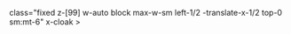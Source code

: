 class="fixed z-[99] w-auto block max-w-sm left-1/2 -translate-x-1/2 top-0 sm:mt-6"
x-cloak >
<template x-for="(toast, index) in toasts" :key="toast.id">

<li
:id="toast.id"
x-data="toastData"
x-init="init()"
@mouseover="toastHovered=true"
@mouseout="toastHovered=false"
class="relative w-full duration-300 ease-out select-none group"
:class="{ 'toast-no-description': !toast.description }" >
<span
                class="relative flex items-center break-words transition-all duration-300 ease-out border shadow-md group border-slate-600 dark:border-neutral-300 bg-vdark-600 dark:bg-zinc-900 sm:rounded-md"
                :class="{ 'p-2' : !toast.html, 'p-0' : toast.html }"
              >
<template x-if="!toast.html">
<div
                    class="flex items-center w-full"
                    :class="{ 
                        'text-green-500' : toast.type=='success', 'text-blue-500' : toast.type=='info', 'text-orange-400' : toast.type=='warning', 'text-red-500' : toast.type=='danger', 'text-slate-200' : toast.type=='default' 
                      }"
                  >
<!-- MARK: Toast Icons -->
<div class="flex-shrink-0">
<svg
                        x-show="toast.type=='success'"
                        class="h-[24px] w-[24px]"
                        viewBox="0 0 24 24"
                        fill="none"
                        xmlns="http://www.w3.org/2000/svg"
                      >
<path
                          fill-rule="evenodd"
                          clip-rule="evenodd"
                          d="M12 2C6.47715 2 2 6.47715 2 12C2 17.5228 6.47715 22 12 22C17.5228 22 22 17.5228 22 12C22 6.47715 17.5228 2 12 2ZM16.7744 9.63269C17.1238 9.20501 17.0604 8.57503 16.6327 8.22559C16.2051 7.87615 15.5751 7.93957 15.2256 8.36725L10.6321 13.9892L8.65936 12.2524C8.24484 11.8874 7.61295 11.9276 7.248 12.3421C6.88304 12.7566 6.92322 13.3885 7.33774 13.7535L9.31046 15.4903C10.1612 16.2393 11.4637 16.1324 12.1808 15.2547L16.7744 9.63269Z"
                          fill="currentColor"
                        ></path>
</svg>
<svg
                        x-show="toast.type=='info'"
                        class="h-[24px] w-[24px]"
                        viewBox="0 0 24 24"
                        fill="none"
                        xmlns="http://www.w3.org/2000/svg"
                      >
<path
                          fill-rule="evenodd"
                          clip-rule="evenodd"
                          d="M12 2C6.47715 2 2 6.47715 2 12C2 17.5228 6.47715 22 12 22C17.5228 22 22 17.5228 22 12C22 6.47715 17.5228 2 12 2ZM12 9C12.5523 9 13 8.55228 13 8C13 7.44772 12.5523 7 12 7C11.4477 7 11 7.44772 11 8C11 8.55228 11.4477 9 12 9ZM13 12C13 11.4477 12.5523 11 12 11C11.4477 11 11 11.4477 11 12V16C11 16.5523 11.4477 17 12 17C12.5523 17 13 16.5523 13 16V12Z"
                          fill="currentColor"
                        ></path>
</svg>
<svg
                        x-show="toast.type=='warning'"
                        class="h-[24px] w-[24px]"
                        viewBox="0 0 24 24"
                        fill="none"
                        xmlns="http://www.w3.org/2000/svg"
                      >
<path
                          fill-rule="evenodd"
                          clip-rule="evenodd"
                          d="M9.44829 4.46472C10.5836 2.51208 13.4105 2.51168 14.5464 4.46401L21.5988 16.5855C22.7423 18.5509 21.3145 21 19.05 21L4.94967 21C2.68547 21 1.25762 18.5516 2.4004 16.5862L9.44829 4.46472ZM11.9995 8C12.5518 8 12.9995 8.44772 12.9995 9V13C12.9995 13.5523 12.5518 14 11.9995 14C11.4473 14 10.9995 13.5523 10.9995 13V9C10.9995 8.44772 11.4473 8 11.9995 8ZM12.0009 15.99C11.4486 15.9892 11.0003 16.4363 10.9995 16.9886L10.9995 16.9986C10.9987 17.5509 11.4458 17.9992 11.9981 18C12.5504 18.0008 12.9987 17.5537 12.9995 17.0014L12.9995 16.9914C13.0003 16.4391 12.5532 15.9908 12.0009 15.99Z"
                          fill="currentColor"
                        ></path>
</svg>
<svg
                        x-show="toast.type=='danger'"
                        class="h-[24px] w-[24px]"
                        viewBox="0 0 24 24"
                        fill="none"
                        xmlns="http://www.w3.org/2000/svg"
                      >
<path
                          fill-rule="evenodd"
                          clip-rule="evenodd"
                          d="M2 12C2 6.47715 6.47715 2 12 2C17.5228 2 22 6.47715 22 12C22 17.5228 17.5228 22 12 22C6.47715 22 2 17.5228 2 12ZM11.9996 7C12.5519 7 12.9996 7.44772 12.9996 8V12C12.9996 12.5523 12.5519 13 11.9996 13C11.4474 13 10.9996 12.5523 10.9996 12V8C10.9996 7.44772 11.4474 7 11.9996 7ZM12.001 14.99C11.4488 14.9892 11.0004 15.4363 10.9997 15.9886L10.9996 15.9986C10.9989 16.5509 11.446 16.9992 11.9982 17C12.5505 17.0008 12.9989 16.5537 12.9996 16.0014L12.9996 15.9914C13.0004 15.4391 12.5533 14.9908 12.001 14.99Z"
                          fill="currentColor"
                        ></path>
</svg>
</div>
<!-- MARK: Toast Title and Description -->
<div class="flex-grow mx-2 text-center">
<p
                        class="text-[16px] text-center font-medium leading-none text-vwhite-50"
                        x-text="toast.message"
                      ></p>
<p
                        x-show="toast.description"
                        :class="{ 'text-sm text-vwhite-50' : toast.type!='default' }"
                        class="mt-2 text-sm leading-none text-center opacity-75 text-vwhite-50"
                        x-text="toast.description"
                      ></p>
</div>

                    <!-- MARK: Toast hide button -->
                    <div class="flex-shrink-0">
                      <span
                        @click="burnToast(toast.id)"
                        class="duration-300 ease-in-out rounded-full opacity-0 cursor-pointer text-vwhite-50 dark:text-neutral-300 hover:text-vred-400 hover:dark:text-vred-300"
                        :class="{ 'opacity-100' : toastHovered, 'opacity-0' : !toastHovered }"
                      >
                        <svg
                          class="w-4 h-4"
                          fill="currentColor"
                          viewBox="0 0 20 20"
                          xmlns="http://www.w3.org/2000/svg"
                        >
                          <path
                            fill-rule="evenodd"
                            d="M4.293 4.293a1 1 0 011.414 0L10 8.586l4.293-4.293a1 1 0 111.414 1.414L11.414 10l4.293 4.293a1 1 0 01-1.414 1.414L10 11.414l-4.293 4.293a1 1 0 01-1.414-1.414L8.586 10 4.293 5.707a1 1 0 010-1.414z"
                            clip-rule="evenodd"
                          ></path>
                        </svg>
                      </span>
                    </div>
                  </div>
                </template>
              </span>
            </li>
          </template>
        </ul>

TEMPLATING ALPINE!

<!-- Alpine.js Initialization -->
<script>
document.addEventListener('alpine:init', () => {
  Alpine.data('dropdown', () => ({
    open: false,  // Dropdown state

    // Trigger property for the button
    trigger: {
      ['@click']() {
        this.open = !this.open;  // Toggles the dropdown
      },
    },

    // Dialogue property to control dropdown visibility
    dialogue: {
      ['x-show']() {
        return this.open;  // Shows the dropdown if open is true
      },
    },
  }));
});
</script>

<!-- HTML Structure -->
<div x-data="dropdown">
  <!-- Button to trigger dropdown -->
  <button x-bind="trigger" class="px-4 py-2 text-white bg-blue-500 rounded">
    Toggle Dropdown
  </button>

  <!-- Dropdown menu -->
  <div x-bind="dialogue" class="p-4 mt-2 bg-white shadow-lg">
    This is the dropdown content.
  </div>
</div>

Just use @Apply after and im on the way to simplify my code a lot
